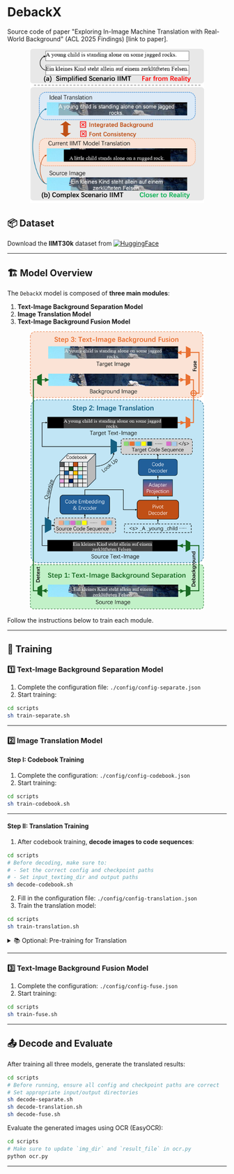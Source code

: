 # DebackX

Source code of paper "Exploring In-Image Machine Translation with Real-World Background" (ACL 2025 Findings) [link to paper].

<p align="center">
  <img src="./img/example1.png" alt="example1" style="width:400px;"/>
</p>



## 📦 Dataset

Download the **IIMT30k** dataset from [![HuggingFace](https://img.shields.io/badge/HuggingFace-yellow?style=flat&logo=huggingface)](https://huggingface.co/datasets/yztian/IIMT30k)

---

## 🏗️ Model Overview

The `DebackX` model is composed of **three main modules**:

1. **Text-Image Background Separation Model**  
2. **Image Translation Model**  
3. **Text-Image Background Fusion Model**

<p align="center">
  <img src="./img/model.png" alt="model" style="width:400px;"/>
</p>

Follow the instructions below to train each module.

---

## 🔧 Training

### 1️⃣ Text-Image Background Separation Model

1. Complete the configuration file: `./config/config-separate.json`  
2. Start training:

```bash
cd scripts
sh train-separate.sh
```

---

### 2️⃣ Image Translation Model

#### Step I: Codebook Training

1. Complete the configuration: `./config/config-codebook.json`  
2. Start training:

```bash
cd scripts
sh train-codebook.sh
```

---

#### Step II: Translation Training

1. After codebook training, **decode images to code sequences**:

```bash
cd scripts
# Before decoding, make sure to:
# - Set the correct config and checkpoint paths
# - Set input_textimg_dir and output paths
sh decode-codebook.sh
```

2. Fill in the configuration file: `./config/config-translation.json`  
3. Train the translation model:

```bash
cd scripts
sh train-translation.sh
```

<details>
<summary>📚 Optional: Pre-training for Translation</summary>

We provide code to construct synthetic text-images for pre-training.

1. Edit `build_text_img.py`:  
   - Replace font paths and parallel text paths.

2. Tokenize texts using SentencePiece:

```bash
spm_encode --model=./scripts/multi30k.model --output_format=piece --extra_options=bos:eos < path/to/texts > path/to/tokenized/texts/subtitle.tok.txt

spm_encode --model=./scripts/multi30k.model --output_format=id --extra_options=bos:eos < path/to/texts > path/to/tokenized/texts/subtitle.tok.id.txt
```

3. Train on the synthetic data as in Step II.

4. Finetune on IIMT30k. In `config-translation.json`, set `"load_pretrain"` to the pre-trained model path.
</details>

---

### 3️⃣ Text-Image Background Fusion Model

1. Complete the configuration: `./config/config-fuse.json`  
2. Start training:

```bash
cd scripts
sh train-fuse.sh
```

---

## 📤 Decode and Evaluate

After training all three models, generate the translated results:

```bash
cd scripts
# Before running, ensure all config and checkpoint paths are correct
# Set appropriate input/output directories
sh decode-separate.sh
sh decode-translation.sh
sh decode-fuse.sh
```

Evaluate the generated images using OCR (EasyOCR):

```bash
cd scripts
# Make sure to update `img_dir` and `result_file` in ocr.py
python ocr.py
```

---
